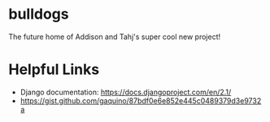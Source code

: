 # bulldogs

The future home of Addison and Tahj's super cool new project!

# Helpful Links
* Django documentation: https://docs.djangoproject.com/en/2.1/
* https://gist.github.com/gaquino/87bdf0e6e852e445c0489379d3e9732a
